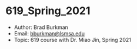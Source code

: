 # 619_Spring_2021
- Author:  Brad Burkman
- Email:  bburkman@lsmsa.edu
- Topic:  619 course with Dr. Miao Jin, Spring 2021